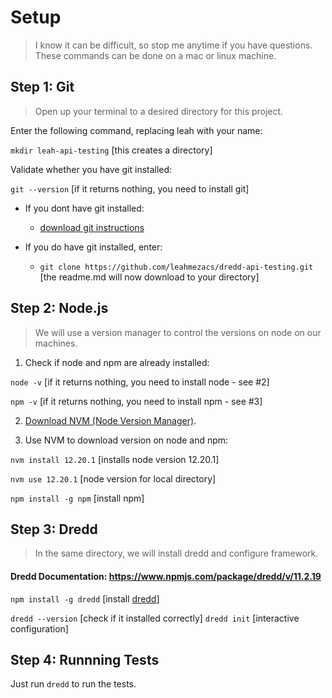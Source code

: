 # Setup 
> I know it can be difficult, so stop me anytime if you have questions. These commands can be done on a mac or linux machine.

## Step 1: Git
> Open up your terminal to a desired directory for this project. 

Enter the following command, replacing leah with your name:

`mkdir leah-api-testing` [this creates a directory] 

Validate whether you have git installed:

`git --version` [if it returns nothing, you need to install git]

- If you dont have git installed:
  - [download git instructions](https://git-scm.com/book/en/v2/Getting-Started-Installing-Git)

- If you do have git installed, enter: 
  - `git clone https://github.com/leahmezacs/dredd-api-testing.git` [the readme.md will now download to your directory]

## Step 2: Node.js
> We will use a version manager to control the versions on node on our machines. 

1. Check if node and npm are already installed:
   
`node -v` [if it returns nothing, you need to install node - see #2]

`npm -v` [if it returns nothing, you need to install npm - see #3]

2. [Download NVM (Node Version Manager)](https://github.com/nvm-sh/nvm#git-install).

3. Use NVM to download version on node and npm:

`nvm install 12.20.1` [installs node version 12.20.1]

`nvm use 12.20.1` [node version for local directory]

`npm install -g npm` [install npm]

## Step 3: Dredd
> In the same directory, we will install dredd and configure framework.

#### Dredd Documentation: https://www.npmjs.com/package/dredd/v/11.2.19

`npm install -g dredd` [install [dredd]()]

`dredd --version` [check if it installed correctly]
`dredd init` [interactive configuration]

## Step 4: Runnning Tests
Just run `dredd` to run the tests.
